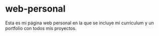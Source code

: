 # web-personal
Esta es mi página web personal en la que se incluye mi currículum y un portfolio con todos mis proyectos.
